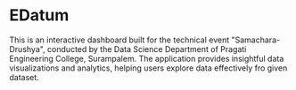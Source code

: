 # EDatum
This is an interactive dashboard built for the technical event "Samachara-Drushya", conducted by the Data Science Department of Pragati Engineering College, Surampalem. The application provides insightful data visualizations and analytics, helping users explore data effectively fro given dataset.
